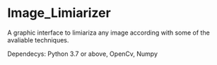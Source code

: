 # Image_Limiarizer

A graphic interface to limiariza any image according with some of the avaliable techniques.

Dependecys:
  Python 3.7 or above,
  OpenCv,
  Numpy
 
